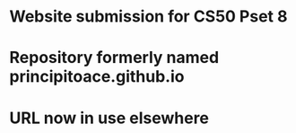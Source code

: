 # Website submission for CS50 Pset 8
# Repository formerly named principitoace.github.io 
# URL now in use elsewhere 
